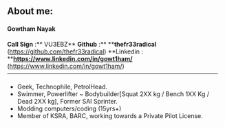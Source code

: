 ## About me:

#### Gowtham Nayak

**Call Sign** :** VU3EBZ**
**Github** :** ****thefr33radical** (https://github.com/thefr33radical)
**Linkedin : ****https://www.linkedin.com/in/gowt1ham/** (https://www.linkedin.com/in/gowt1ham/)
———————————————————————————————————
* Geek, Technophile, PetrolHead.
* Swimmer, Powerlifter ~ Bodybuilder[Squat 2XX kg / Bench 1XX Kg / Dead 2XX kg], Former SAI Sprinter.
* Modding computers/coding (15yrs+)
* Member of KSRA, BARC, working towards a Private Pilot License.
